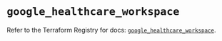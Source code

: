 # `google_healthcare_workspace`

Refer to the Terraform Registry for docs: [`google_healthcare_workspace`](https://registry.terraform.io/providers/hashicorp/google-beta/6.10.0/docs/resources/google_healthcare_workspace).
